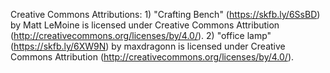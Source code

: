 Creative Commons Attributions:
	1) "Crafting Bench" (https://skfb.ly/6SsBD) by Matt LeMoine is licensed under Creative Commons Attribution 	(http://creativecommons.org/licenses/by/4.0/).
	2) "office lamp" (https://skfb.ly/6XW9N) by maxdragonn is licensed under Creative Commons Attribution (http://creativecommons.org/licenses/by/4.0/).
